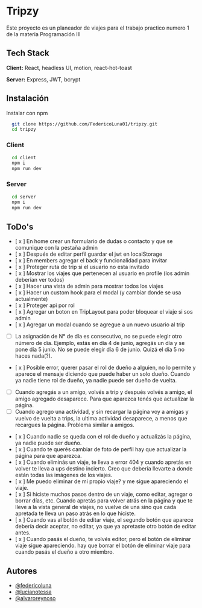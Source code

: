 # Tripzy

Este proyecto es un planeador de viajes para el trabajo practico numero 1 de la materia Programación III

## Tech Stack

**Client:** React, headless UI, motion, react-hot-toast

**Server:** Express, JWT, bcrypt

## Instalación

Instalar con npm

```bash
  git clone https://github.com/FedericoLuna01/tripzy.git
  cd tripzy
```

### Client

```bash
  cd client
  npm i
  npm run dev
```

### Server

```bash
  cd server
  npm i
  npm run dev
```

## ToDo's

- [ x ] En home crear un formulario de dudas o contacto y que se comunique con la pestaña admin
- [ x ] Después de editar perfil guardar el jwt en localStorage
- [ x ] En members agregar el back y funcionalidad para invitar
- [ x ] Proteger ruta de trip si el usuario no esta invitado
- [ x ] Mostrar los viajes que pertenecen al usuario en profile (los admin deberían ver todos)
- [ x ] Hacer una vista de admin para mostrar todos los viajes
- [ x ] Hacer un custom hook para el modal (y cambiar donde se usa actualmente)
- [ x ] Proteger api por rol
- [ x ] Agregar un boton en TripLayout para poder bloquear el viaje si sos admin
- [ x ] Agregar un modal cuando se agregue a un nuevo usuario al trip
- [ ] La asignación de N° de día es consecutivo, no se puede elegir otro número de día. Ejemplo, estás en día 4 de junio, agregás un día y se pone día 5 junio. No se puede elegir día 6 de junio. Quizá el día 5 no haces nada(?).

- [ x ] Posible error, querer pasar el rol de dueño a alguien, no lo permite y aparece el mensaje diciendo que puede haber un solo dueño. Cuando ya nadie tiene rol de dueño, ya nadie puede ser dueño de vuelta.
- [ ] Cuando agregás a un amigo, volvés a trip y después volvés a amigo, el amigo agregado desaparece. Para que aparezca tenés que actualizar la página.
- [ ] Cuando agrego una actividad, y sin recargar la página voy a amigas y vuelvo de vuelta a trips, la ultima actividad desaparece, a menos que recargues la página. Problema similar a amigos.
- [ x ] Cuando nadie se queda con el rol de dueño y actualizás la página, ya nadie puede ser dueño.
- [ x ] Cuando te querés cambiar de foto de perfil hay que actualizar la página para que aparezca.
- [ x ] Cuando eliminás un viaje, te lleva a error 404 y cuando apretás en volver te lleva a ups destino incierto. Creo que debería llevarte a donde están todas las imágenes de los viajes.
- [ x ] Me puedo eliminar de mi propio viaje? y me sigue apareciendo el viaje.
- [ x ] Si hiciste muchos pasos dentro de un viaje, como editar, agregar o borrar días, etc. Cuando apretás para volver atrás en la página y que te lleve a la vista general de viajes, no vuelve de una sino que cada apretada te lleva un paso atrás en lo que hiciste.
- [ x ] Cuando vas al botón de editar viaje, el segundo botón que aparece debería decir aceptar, no editar, ya que ya apretaste otro botón de editar antes.
- [ x ] Cuando pasás el dueño, te volvés editor, pero el botón de eliminar viaje sigue apareciendo. hay que borrar el botón de eliminar viaje para cuando pasás el dueño a otro miembro.

## Autores

- [@federicoluna](https://www.github.com/federicoluna01)
- [@lucianotessa](https://www.github.com/LucianoTessa)
- [@alvaroreynoso](https://www.github.com/AlvaroReynoso)
